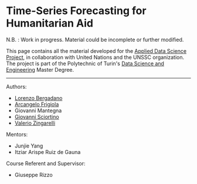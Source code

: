# Time-Series Forecasting for Humanitarian Aid

N.B. : Work in progress. Material could be incomplete or further modified.

This page contains all the material developed for the [Applied Data Science Project](https://github.com/adsp-polito/adsp-polito.github.io), in collaboration with United Nations and the UNSSC organization. The project is part of the Polytechnic of Turin's [Data Science and Engineering](https://didattica.polito.it/laurea_magistrale/data_science/en/home) Master Degree.


----

Authors: 
- [Lorenzo Bergadano](https://github.com/lolloberga)
- [Arcangelo Frigiola](https://github.com/arcangeloC-137)
- Giovanni Mantegna
- [Giovanni Sciortino](https://github.com/GiovaSciortino)
- [Valerio Zingarelli](https://github.com/z216z)

Mentors:
- Junjie Yang 
- Itziar Arispe Ruiz de Gauna

Course Referent and Supervisor:
- Giuseppe Rizzo
